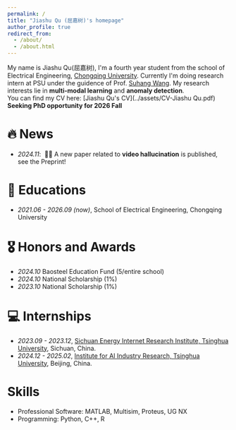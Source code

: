 ```yaml
---
permalink: /
title: "Jiashu Qu (屈嘉树)'s homepage"
author_profile: true
redirect_from: 
  - /about/
  - /about.html
---
```


My name is Jiashu Qu(屈嘉树), I'm a fourth year student from the school of Electrical Engineering, [Chongqing University](https://www.cqu.edu.cn/). Currently I'm doing research intern at PSU under the guidence of Prof. [Suhang Wang](https://suhangwang.ist.psu.edu/). My research interests lie in **multi-modal learning** and **anomaly detection**.  
You can find my CV here: [Jiashu Qu's CV](../assets/CV-Jiashu Qu.pdf)  
**Seeking PhD opportunity for 2026 Fall**  

# 🔥 News
- *2024.11*: &nbsp;🎉🎉 A new paper related to **video hallucination** is published, see the Preprint!  
# 📖 Educations
- *2021.06 - 2026.09 (now)*, School of Electrical Engineering, Chongqing University

# 🎖 Honors and Awards
- *2024.10* Baosteel Education Fund (5/entire school) 
- *2024.10* National Scholarship (1%)  
- *2023.10* National Scholarship (1%) 

# 💻 Internships
- *2023.09 - 2023.12*, [Sichuan Energy Internet Research Institute, Tsinghua University](https://www.tsinghua-eiri.org/), Sichuan, China.  
- *2024.12 - 2025.02*, [Institute for AI Industry Research, Tsinghua University](https://air.tsinghua.edu.cn/), Beijing, China.

# Skills
- Professional Software: MATLAB, Multisim, Proteus, UG NX   
- Programming: Python, C++, R



